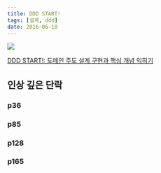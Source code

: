 ```yaml
---
title: DDD START!
tags: [설계, ddd]
date: 2016-06-10
---
```


![](https://image.yes24.com/goods/27750871/800x0)

[DDD START!: 도메인 주도 설계 구현과 핵심 개념 익히기](http://www.yes24.com/Product/Goods/27750871)


## 인상 깊은 단락

### p36

### p85

### p128

### p165
